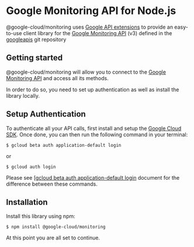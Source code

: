 Google Monitoring API for Node.js
=================================================

@google-cloud/monitoring uses [Google API extensions][google-gax] to provide an
easy-to-use client library for the [Google Monitoring API][] (v3) defined in the [googleapis][] git repository


[googleapis]: https://github.com/googleapis/googleapis/tree/master/google/google/monitoring/v3
[google-gax]: https://github.com/googleapis/gax-nodejs
[Google Monitoring API]: https://developers.google.com/apis-explorer/#p/monitoring/v3/

Getting started
---------------

@google-cloud/monitoring will allow you to connect to the [Google Monitoring API][] and access all its methods.

In order to do so, you need to set up authentication as well as install the library locally.


Setup Authentication
--------------------

To authenticate all your API calls, first install and setup the [Google Cloud SDK][].
Once done, you can then run the following command in your terminal:

    $ gcloud beta auth application-default login

or

    $ gcloud auth login

Please see [[gcloud beta auth application-default login][] document for the difference between these commands.

[Google Cloud SDK]: https://cloud.google.com/sdk/
[gcloud beta auth application-default login]: https://cloud.google.com/sdk/gcloud/reference/beta/auth/application-default/login


Installation
-------------------

Install this library using npm:

    $ npm install @google-cloud/monitoring

At this point you are all set to continue.
